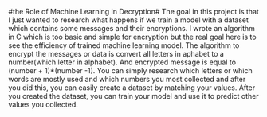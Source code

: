 #the Role of Machine Learning in Decryption#
The goal in this project is that I just wanted to research what happens if we train a model with a dataset which contains some messages and their encryptions.
I wrote an algorithm in C which is too basic and simple for encryption but the real goal here is to see the efficiency of trained machine learning model.
The algorithm to encrypt the messages or data is convert all letters in aphabet to a number(which letter in alphabet). And encrypted message is equal to (number + 1)*(number -1).
You can simply research which letters or which words are mostly used and which numbers you most collected and after you did this, you can easily create a dataset by matching your values.
After you created the dataset, you can train your model and use it to predict other values you collected.

